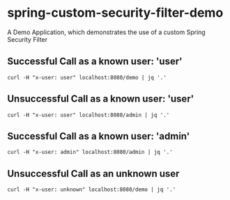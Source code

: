 # spring-custom-security-filter-demo
A Demo Application, which demonstrates the use of a custom Spring Security Filter



## Successful Call as a known user: 'user'

```shell
curl -H "x-user: user" localhost:8080/demo | jq '.'
```

## Unsuccessful Call as a known user: 'user'

```shell
curl -H "x-user: user" localhost:8080/admin | jq '.'
```

## Successful Call as a known user: 'admin'

```shell
curl -H "x-user: admin" localhost:8080/admin | jq '.'
```

## Unsuccessful Call as an unknown user

```shell
curl -H "x-user: unknown" localhost:8080/demo | jq '.'
```
